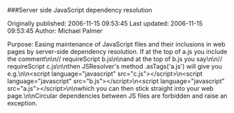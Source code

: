 ###Server side JavaScript dependency resolution

Originally published: 2006-11-15 09:53:45
Last updated: 2006-11-15 09:53:45
Author: Michael Palmer

Purpose: Easing maintenance of JavaScript files and their inclusions in web pages by server-side dependency resolution. If at the top of a.js you include the comment\n\n// requireScript b.js\n\nand at the top of b.js you say\n\n// requireScript c.js\n\nthen JSResolver's method .asTags('a.js') will give you e.g.\n\n&lt;script language="javascript" src="c.js"&gt;&lt;/script&gt;\n&lt;script language="javascript" src="b.js"&gt;&lt;/script&gt;\n&lt;script language="javascript" src="a.js"&gt;&lt;/script&gt;\n\nwhich you can then stick straight into your web page.\n\nCircular dependencies between JS files are forbidden and raise an exception.
